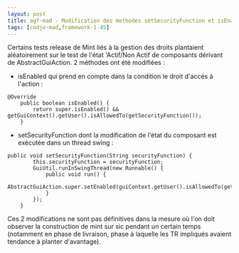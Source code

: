 ```yaml
---
layout: post
title: agf-mad - Modification des methodes setSecurityFunction et isEnabled de AbstractGuiAction
tags: [codjo-mad,framework-1-45]
---
```

Certains tests release de Mint liés à la gestion des droits plantaient aléatoirement sur le test de l'état 'Actif/Non Actif de composants dérivant de AbstractGuiAction. 2 méthodes ont été modifiées :
- isEnabled qui prend en compte dans la condition le droit d'accés à l'action :
```
@Override
    public boolean isEnabled() {
        return super.isEnabled() && getGuiContext().getUser().isAllowedTo(getSecurityFunction());
    }
```
- setSecurityFunction dont la modification de l'état du composant est exécutée dans un thread swing :
```
public void setSecurityFunction(String securityFunction) {
        this.securityFunction = securityFunction;
        GuiUtil.runInSwingThread(new Runnable() {
            public void run() {
                AbstractGuiAction.super.setEnabled(guiContext.getUser().isAllowedTo(getSecurityFunction()));
            }
        });
    }
```

Ces 2 modifications ne sont pas définitives dans la mesure où l'on doit observer la construction de mint sur sic pendant un certain temps (notamment en phase de livraison, phase à laquelle les TR impliqués avaient tendance à planter d'avantage).